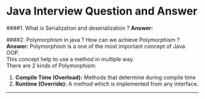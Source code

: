 # Java Interview Question and Answer
####1. What is Serialization and deserialization ?
**Answer:**

####2. Polymorphism  in java ? How can we achieve Polymorphism  ?
**Answer:**
Polymorphism is a one of the most important concept of Java OOP.<br>
This concept help to use a method in multiple way.<br>
There are 2 kinds of Polymorphism:
1. **Compile Time (Overload):** Methods that determine during compile time
2. **Runtime (Override):** A method which is implemented from any interface.
------------------------------


